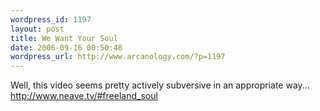 ```yaml
--- 
wordpress_id: 1197
layout: post
title: We Want Your Soul
date: 2006-09-16 00:50:48
wordpress_url: http://www.arcanology.com/?p=1197
---
```

Well, this video seems pretty actively subversive in an appropriate way... http://www.neave.tv/#freeland_soul